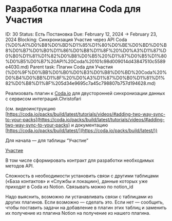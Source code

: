 # Разработка плагина  Coda для Участия

ID: 30
Status: Есть Постановка
Due: February 12, 2024 → February 23, 2024
Blocking: Синхронизация Участие через API Coda (%D0%A1%D0%B8%D0%BD%D1%85%D1%80%D0%BE%D0%BD%D0%B8%D0%B7%D0%B0%D1%86%D0%B8%D1%8F%20%D0%A3%D1%87%D0%B0%D1%81%D1%82%D0%B8%D0%B5%20%D1%87%D0%B5%D1%80%D0%B5%D0%B7%20API%20Coda%20101c98d009014d43847510c5589e4030.md)
Parent task: Плагин Coda для Участия (%D0%9F%D0%BB%D0%B0%D0%B3%D0%B8%D0%BD%20Coda%20%D0%B4%D0%BB%D1%8F%20%D0%A3%D1%87%D0%B0%D1%81%D1%82%D0%B8%D1%8F%205d34e9695c7a45c798807b757d194628.md)

Реализовать плагин к [Coda.io](http://Coda.io) для двусторонней синхронизации данных c сервисом интеграций.Christofari

(см. видеоинструкцию  [https://coda.io/packs/build/latest/tutorials/videos/#adding-two-way-sync-to-your-packs](https://coda.io/packs/build/latest/tutorials/videos/#adding-two-way-sync-to-your-packs) и документацию [https://coda.io/packs/build/latest/](https://coda.io/packs/build/latest/))

Для начала — для таблицы “Участие”

[Участие](../%D0%90%D1%80%D1%85%D0%B8%D1%82%D0%B5%D0%BA%D1%82%D1%83%D1%80%D0%B0%20%D0%91%D0%B5%D1%81%D1%81%D0%BE%D0%BD%D0%BD%D0%BE%D0%B3%D0%BE%20IT%209ccb3d2f73fd4f46a9967a8051404fea/%D0%A6%D0%B5%D0%BB%D0%B5%D0%B2%D0%B0%D1%8F%20%D1%81%D1%82%D1%80%D1%83%D0%BA%D1%82%D1%83%D1%80%D0%B0%20%D0%B4%D0%B0%D0%BD%D0%BD%D1%8B%D1%85%20f87aeea754f6479aa2352d50a0878e5e.md) 

В том числе сформировать контракт для разработки необходимых методов API.

Сложность в необходимости установить связи с другими таблицами («База контактов» и «Службы и локации»), данные которых уже приходят в Coda из Notion. Связывать можно по notion_id

Надо выяснить, возможно ли устанавливать связи с таблицами из других плагинов. Если возможно — сделать это. Если нет — сообщить, чтобы поставить задачи на добавление в плагин этих таблиц и заменить их получение из плагина Notion на получение из нашего плагина.